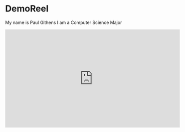 # DemoReel
My name is Paul Githens I am a Computer Science Major

<iframe width="560" height="315" src="https://www.youtube.com/embed/gmg8NGqg7Gw" frameborder="0" allow="autoplay; encrypted-media" allowfullscreen></iframe>
